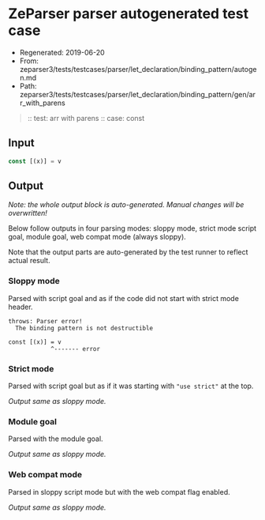 # ZeParser parser autogenerated test case

- Regenerated: 2019-06-20
- From: zeparser3/tests/testcases/parser/let_declaration/binding_pattern/autogen.md
- Path: zeparser3/tests/testcases/parser/let_declaration/binding_pattern/gen/arr_with_parens

> :: test: arr with parens
> :: case: const

## Input


`````js
const [(x)] = v
`````

## Output

_Note: the whole output block is auto-generated. Manual changes will be overwritten!_

Below follow outputs in four parsing modes: sloppy mode, strict mode script goal, module goal, web compat mode (always sloppy).

Note that the output parts are auto-generated by the test runner to reflect actual result.

### Sloppy mode

Parsed with script goal and as if the code did not start with strict mode header.

`````
throws: Parser error!
  The binding pattern is not destructible

const [(x)] = v
            ^------- error
`````

### Strict mode

Parsed with script goal but as if it was starting with `"use strict"` at the top.

_Output same as sloppy mode._

### Module goal

Parsed with the module goal.

_Output same as sloppy mode._

### Web compat mode

Parsed in sloppy script mode but with the web compat flag enabled.

_Output same as sloppy mode._
